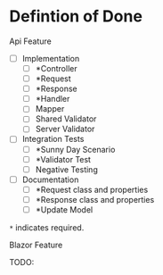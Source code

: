 # Defintion of Done

Api Feature
- [ ] Implementation
  - [ ] *Controller
  - [ ] *Request
  - [ ] *Response
  - [ ] *Handler 
  - [ ] Mapper 
  - [ ] Shared Validator
  - [ ] Server Validator 
- [ ] Integration Tests
  - [ ] *Sunny Day Scenario
  - [ ] *Validator  Test
  - [ ] Negative Testing
- [ ] Documentation
  - [ ] *Request class and properties
  - [ ] *Response class and properties
  - [ ] *Update Model

`*` indicates required.

Blazor Feature

TODO: